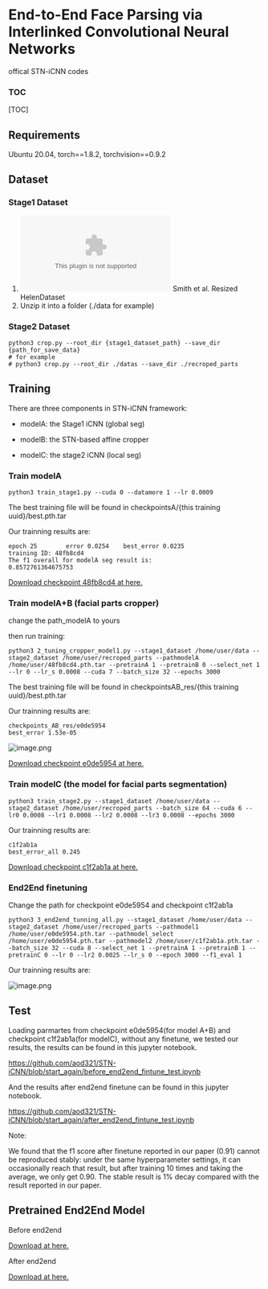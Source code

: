# End-to-End Face Parsing via Interlinked Convolutional Neural Networks

offical STN-iCNN codes

### TOC

[TOC]


## Requirements
Ubuntu 20.04, torch==1.8.2, torchvision==0.9.2

## Dataset
### Stage1 Dataset
1. ![Download](http://pages.cs.wisc.edu/~lizhang/projects/face-parsing/SmithCVPR2013_dataset_resized.zip) Smith et al. Resized HelenDataset 
2. Unzip it into a folder (./data for example)

### Stage2 Dataset
```shell
python3 crop.py --root_dir {stage1_dataset_path} --save_dir {path_for_save_data}
# for example
# python3 crop.py --root_dir ./datas --save_dir ./recroped_parts
```

## Training

There are three components in STN-iCNN framework:

- modelA: the Stage1 iCNN (global seg)

- modelB: the STN-based affine cropper

- modelC: the stage2 iCNN (local seg)

### Train modelA

```shell
python3 train_stage1.py --cuda 0 --datamore 1 --lr 0.0009
```
The best training file will be found in checkpointsA/{this training uuid}/best.pth.tar

Our trainning results are:

```shell
epoch 25        error 0.0254    best_error 0.0235
training ID: 48fb8cd4 
The f1 overall for modelA seg result is:
0.8572761364675753
```

[Download checkpoint 48fb8cd4 at here.](https://github.com/aod321/MyModelZoo/raw/main/stn_icnn_pretrains/48fb8cd4.pth.tar)

### Train modelA+B (facial parts cropper)

change the path_modelA to yours

then run training:

```shell
python3 2_tuning_cropper_model1.py --stage1_dataset /home/user/data --stage2_dataset /home/user/recroped_parts --pathmodelA /home/user/48fb8cd4.pth.tar --pretrainA 1 --pretrainB 0 --select_net 1 --lr 0 --lr_s 0.0008 --cuda 7 --batch_size 32 --epochs 3000
```

The best training file will be found in checkpointsAB_res/{this training uuid}/best.pth.tar

Our trainning results are:

```shell
checkpoints_AB_res/e0de5954
best_error 1.53e-05
```

![image.png](https://i.loli.net/2021/08/31/FUoCNIqkwJDyxG3.png)

[Download checkpoint e0de5954 at here.](https://github.com/aod321/MyModelZoo/raw/main/stn_icnn_pretrains/e0de5954.pth.tar)

### Train modelC (the model for facial parts segmentation)

```shell
python3 train_stage2.py --stage1_dataset /home/user/data --stage2_dataset /home/user/recroped_parts --batch_size 64 --cuda 6 --lr0 0.0008 --lr1 0.0008 --lr2 0.0008 --lr3 0.0008 --epochs 3000
```

Our trainning results are:

```
c1f2ab1a
best_error_all 0.245
```

[Download checkpoint c1f2ab1a at here.](https://github.com/aod321/MyModelZoo/raw/main/stn_icnn_pretrains/c1f2ab1a.pth.tar)

### End2End finetuning

Change the path for checkpoint e0de5954 and checkpoint c1f2ab1a

```shell
python3 3_end2end_tunning_all.py --stage1_dataset /home/user/data --stage2_dataset /home/user/recroped_parts --pathmodel1 /home/user/e0de5954.pth.tar --pathmodel_select /home/user/e0de5954.pth.tar --pathmodel2 /home/user/c1f2ab1a.pth.tar --batch_size 32 --cuda 8 --select_net 1 --pretrainA 1 --pretrainB 1 --pretrainC 0 --lr 0 --lr2 0.0025 --lr_s 0 --epoch 3000 --f1_eval 1
```

Our trainning results are:

![image.png](https://i.loli.net/2021/08/31/s9jmgNERfwUrObz.png)

## Test

Loading parmartes from checkpoint e0de5954(for model A+B) and checkpoint c1f2ab1a(for modelC), without any finetune, we tested our results, the results can be found in this jupyter notebook.

https://github.com/aod321/STN-iCNN/blob/start_again/before_end2end_fintune_test.ipynb

And the results after end2end finetune can be found in this jupyter notebook.

https://github.com/aod321/STN-iCNN/blob/start_again/after_end2end_fintune_test.ipynb

Note:

We found that the f1 score after finetune reported in our paper (0.91) cannot be reproduced stably: under the same hyperparameter settings, it can occasionally reach that result, but after training 10 times and taking the average, we only get 0.90. The stable result is 1% decay compared with the result reported in our paper. 



## Pretrained End2End Model

Before end2end

[Download at here.](https://github.com/aod321/MyModelZoo/blob/main/stn_icnn_pretrains/before_end2end.pth.tar)

After end2end

[Download at here.](https://github.com/aod321/MyModelZoo/blob/main/stn_icnn_pretrains/after_end2_end_10mean.pth.tar)


